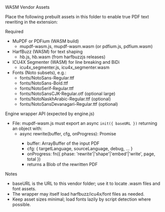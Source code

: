 WASM Vendor Assets

Place the following prebuilt assets in this folder to enable true PDF text rewriting in the extension:

Required
- MuPDF or PDFium (WASM build)
  - mupdf-wasm.js, mupdf-wasm.wasm (or pdfium.js, pdfium.wasm)
- HarfBuzz (WASM) for text shaping
  - hb.js, hb.wasm (from harfbuzzjs releases)
- ICU4X Segmenter (WASM) for line breaking and BiDi
  - icu4x_segmenter.js, icu4x_segmenter.wasm
- Fonts (Noto subsets), e.g.:
  - fonts/NotoSans-Regular.ttf
  - fonts/NotoSans-Bold.ttf
  - fonts/NotoSerif-Regular.ttf
  - fonts/NotoSansCJK-Regular.otf (optional large)
  - fonts/NotoNaskhArabic-Regular.ttf (optional)
  - fonts/NotoSansDevanagari-Regular.ttf (optional)

Engine wrapper API (expected by engine.js)
- File: mupdf-wasm.js must export an async `init({ baseURL })` returning an object with:
  - async rewrite(buffer, cfg, onProgress): Promise<Blob>
    - buffer: ArrayBuffer of the input PDF
    - cfg: { targetLanguage, sourceLanguage, debug, ... }
    - onProgress: fn({ phase: 'rewrite'|'shape'|'embed'|'write', page, total })
    - returns a Blob of the rewritten PDF

Notes
- baseURL is the URL to this vendor folder; use it to locate .wasm files and font assets.
- The wrapper may itself load harfbuzz/icu4x/font files as needed.
- Keep asset sizes minimal; load fonts lazily by script detection where possible.

